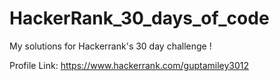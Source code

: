 # HackerRank_30_days_of_code
My solutions for Hackerrank's 30 day challenge !

Profile Link: https://www.hackerrank.com/guptamiley3012
